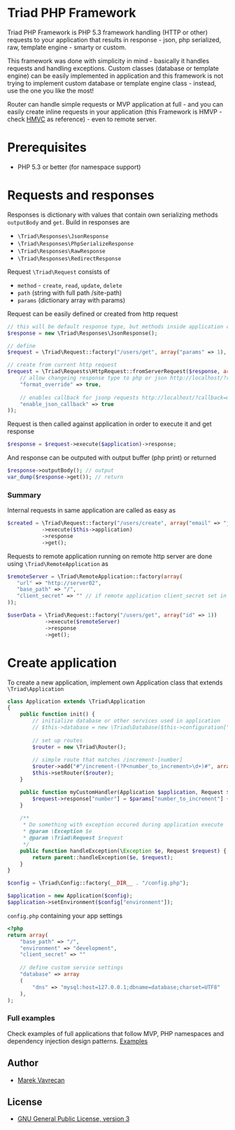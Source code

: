# Triad PHP Framework

Triad PHP Framework is PHP 5.3 framework handling (HTTP or other) requests to your application that
results in response - json, php serialized, raw, template engine - smarty or custom.

This framework was done with simplicity in mind - basically it handles requests and handling exceptions. 
Custom classes (database or template engine) can be easily implemented in application 
and this framework is not trying to implement custom database or template engine class - 
instead, use the one you like the most! 

Router can handle simple requests or MVP application at full - and you can easily create inline requests 
in your application (this Framework is HMVP - check
[HMVC](http://en.wikipedia.org/wiki/Hierarchical_model%E2%80%93view%E2%80%93controller) as reference) - even
to remote server. 

# Prerequisites
- PHP 5.3 or better (for namespace support)

# Requests and responses
Responses is dictionary with values that contain own serializing methods `outputBody` and `get`. 
Build in responses are 
- `\Triad\Responses\JsonResponse`
- `\Triad\Responses\PhpSerializeResponse`
- `\Triad\Responses\RawResponse`
- `\Triad\Responses\RedirectResponse`

Request `\Triad\Request` consists of 
- `method` - `create`, `read`, `update`, `delete`
- `path` (string with full path /site-path)
- `params` (dictionary array with params)

Request can be easily defined or created from http request 
```php
// this will be default response type, but methods inside application can override it
$response = new \Triad\Responses\JsonResponse(); 

// define
$request = \Triad\Request::factory("/users/get", array("params" => 1), $response);

// create from current http request
$request = \Triad\Requests\HttpRequest::fromServerRequest($response, array(
    // allow changeing response type to php or json http://localhost/?response_format=php
    "format_override" => true, 
    
    // enables callback for jsonp requests http://localhost/?callback=myfunction
    "enable_json_callback" => true 
));
```

Request is then called against application in order to execute it and get response
```php
$response = $request->execute($application)->response;
```

And response can be outputed with output buffer (php print) or returned
```php
$response->outputBody(); // output
var_dump($response->get()); // return
```

### Summary
Internal requests in same application are called as easy as 
```php
$created = \Triad\Request::factory("/users/create", array("email" => "john@doe.com"))
           ->execute($this->application)
           ->response
           ->get();
```

Requests to remote application running on remote http server are done using `\Triad\RemoteApplication` as  
```php
$remoteServer = \Triad\RemoteApplication::factory(array(
   "url" => "http://server02",
   "base_path" => "/", 
   "client_secret" => "" // if remote application client_secret set in config
));

$userData = \Triad\Request::factory("/users/get", array("id" => 1))
            ->execute($remoteServer)
            ->response
            ->get();
```

# Create application
To create a new application, implement own Application class that extends `\Triad\Application` 
```php
class Application extends \Triad\Application
{
    public function init() {
        // initialize database or other services used in application
        // $this->database = new \Triad\Database($this->configuration["database"]["dns"]);
            
        // set up routes
        $router = new \Triad\Router();
        
        // simple route that matches /increment-[number] 
        $router->add("#^/increment-(?P<number_to_increment>\d+)#", array($this, "myCustomHandler"), true); 
        $this->setRouter($router);
    }

    public function myCustomHandler(Application $application, Request $request, $params = array()) {
        $request->response["number"] = $params["number_to_increment"] + 1;
    }
    
    /**
     * Do something with exception occured during application execute
     * @param \Exception $e
     * @param \Triad\Request $request
     */
    public function handleException(\Exception $e, Request $request) {
        return parent::handleException($e, $request);
    }
}

$config = \Triad\Config::factory(__DIR__ . "/config.php");

$application = new Application($config);
$application->setEnvironment($config["environment"]);
```

`config.php` containing your app settings 
```php
<?php
return array(
    "base_path" => "/", 
    "environment" => "development", 
    "client_secret" => ""
    
    // define custom service settings  
    "database" => array
    (
        "dns" => "mysql:host=127.0.0.1;dbname=database;charset=UTF8"
    ),
);
```

### Full examples
Check examples of full applications that follow MVP, PHP namespaces and dependency injection design patterns. 
[Examples](https://github.com/triadphp/examples)

## Author
- [Marek Vavrecan](mailto:vavrecan@gmail.com)

## License
- [GNU General Public License, version 3](http://www.gnu.org/licenses/gpl-3.0.html)

